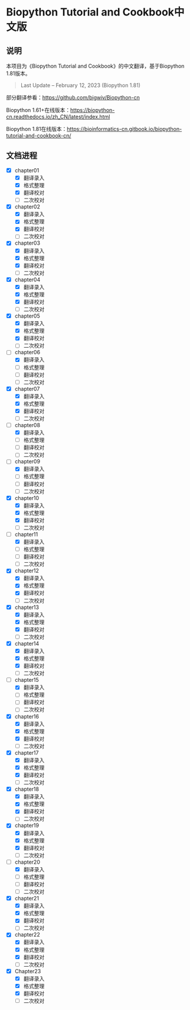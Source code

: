 # Biopython Tutorial and Cookbook中文版
## 说明

本项目为《Biopython Tutorial and Cookbook》的中文翻译，基于Biopython 1.81版本。

> Last Update – February ‍12, 2023 (Biopython 1.81)

部分翻译参看：https://github.com/bigwiv/Biopython-cn

Biopython 1.61+在线版本：https://biopython-cn.readthedocs.io/zh_CN/latest/index.html

Biopython 1.81在线版本：https://bioinformatics-cn.gitbook.io/biopython-tutorial-and-cookbook-cn/



## 文档进程

- [x] chapter01
  - [x] 翻译录入
  - [x] 格式整理
  - [x] 翻译校对
  - [ ] 二次校对
- [x] chapter02
  - [x] 翻译录入
  - [x] 格式整理
  - [x] 翻译校对
  - [ ] 二次校对
- [x] chapter03
  - [x] 翻译录入
  - [x] 格式整理
  - [x] 翻译校对
  - [ ] 二次校对
- [x] chapter04
  - [x] 翻译录入
  - [x] 格式整理
  - [x] 翻译校对
  - [ ] 二次校对
- [x] chapter05
  - [x] 翻译录入
  - [x] 格式整理
  - [x] 翻译校对
  - [ ] 二次校对
- [ ] chapter06
  - [x] 翻译录入
  - [ ] 格式整理
  - [ ] 翻译校对
  - [ ] 二次校对
- [x] chapter07
  - [x] 翻译录入
  - [x] 格式整理
  - [x] 翻译校对
  - [ ] 二次校对
- [ ] chapter08
  - [x] 翻译录入
  - [ ] 格式整理
  - [ ] 翻译校对
  - [ ] 二次校对
- [ ] chapter09
  - [x] 翻译录入
  - [ ] 格式整理
  - [ ] 翻译校对
  - [ ] 二次校对
- [x] chapter10
  - [x] 翻译录入
  - [x] 格式整理
  - [x] 翻译校对
  - [ ] 二次校对
- [ ] chapter11
  - [x] 翻译录入
  - [ ] 格式整理
  - [ ] 翻译校对
  - [ ] 二次校对
- [x] chapter12
  - [x] 翻译录入
  - [x] 格式整理
  - [x] 翻译校对
  - [ ] 二次校对
- [x] chapter13
  - [x] 翻译录入
  - [x] 格式整理
  - [x] 翻译校对
  - [ ] 二次校对
- [x] chapter14
  - [x] 翻译录入
  - [x] 格式整理
  - [x] 翻译校对
  - [ ] 二次校对
- [ ] chapter15
  - [x] 翻译录入
  - [ ] 格式整理
  - [ ] 翻译校对
  - [ ] 二次校对
- [x] chapter16
  - [x] 翻译录入
  - [x] 格式整理
  - [x] 翻译校对
  - [ ] 二次校对
- [x] chapter17
  - [x] 翻译录入
  - [x] 格式整理
  - [x] 翻译校对
  - [ ] 二次校对
- [x] chapter18
  - [x] 翻译录入
  - [x] 格式整理
  - [x] 翻译校对
  - [ ] 二次校对
- [x] chapter19
  - [x] 翻译录入
  - [x] 格式整理
  - [x] 翻译校对
  - [ ] 二次校对
- [ ] chapter20
  - [x] 翻译录入
  - [ ] 格式整理
  - [ ] 翻译校对
  - [ ] 二次校对
- [x] chapter21
  - [x] 翻译录入
  - [x] 格式整理
  - [x] 翻译校对
  - [ ] 二次校对
- [x] chapter22
  - [x] 翻译录入
  - [x] 格式整理
  - [x] 翻译校对
  - [ ] 二次校对
- [x] Chapter23
  - [x] 翻译录入
  - [x] 格式整理
  - [x] 翻译校对
  - [ ] 二次校对
